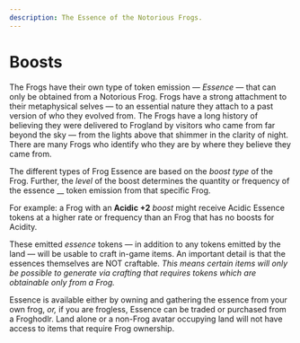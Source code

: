 ```yaml
---
description: The Essence of the Notorious Frogs.
---
```


# Boosts

The Frogs have their own type of token emission — _Essence_ — that can only be obtained from a Notorious Frog. Frogs have a strong attachment to their metaphysical selves — to an essential nature they attach to a past version of who they evolved from. The Frogs have a long history of believing they were delivered to Frogland by visitors who came from far beyond the sky — from the lights above that shimmer in the clarity of night. There are many Frogs who identify who they are by where they believe they came from.

The different types of Frog Essence are based on the _boost type_ of the Frog. Further, the _level_ of the boost determines the quantity or frequency of the essence \_\_ token emission from that specific Frog.

For example: a Frog with an **Acidic +2** _boost_ might receive Acidic Essence tokens at a higher rate or frequency than an Frog that has no boosts for Acidity.

These emitted _essence_ tokens — in addition to any tokens emitted by the land — will be usable to craft in-game items. An important detail is that the essences themselves are NOT craftable. _This means certain items will only be possible to generate via crafting that requires tokens which are obtainable only from a Frog._

Essence is available either by owning and gathering the essence from your own frog, _or,_ if you are frogless, Essence can be traded or purchased from a Froghodlr. Land alone or a non-Frog avatar occupying land will not have access to items that require Frog ownership.
